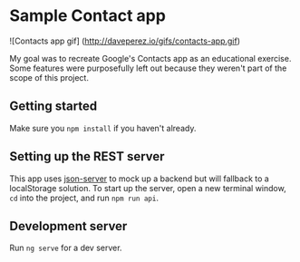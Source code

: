 # Sample Contact app

![Contacts app gif]
(http://daveperez.io/gifs/contacts-app.gif)

My goal was to recreate Google's Contacts app as an educational exercise. Some features were purposefully left out because they weren't part of the scope of this project.

## Getting started

Make sure you `npm install` if you haven't already.

## Setting up the REST server

This app uses [json-server] to mock up a backend but will fallback to a localStorage solution. To start up the server, open a new terminal window, `cd` into the project, and run `npm run api`.

## Development server

Run `ng serve` for a dev server.

[json-server]: https://github.com/typicode/json-server

